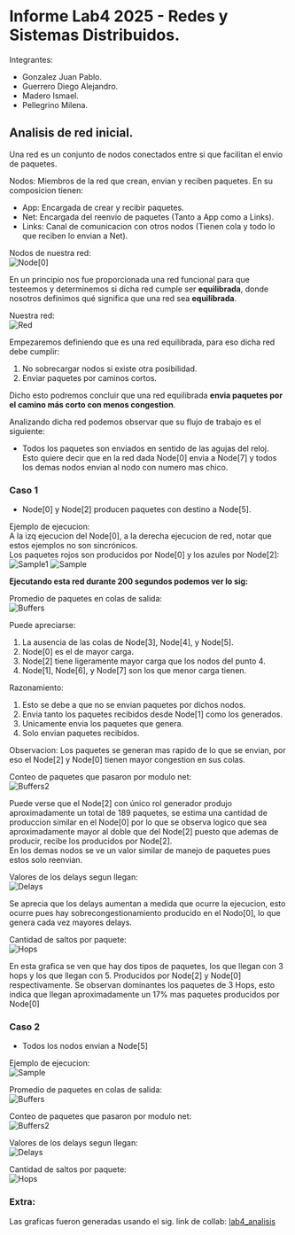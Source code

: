 # Informe Lab4 2025 - Redes y Sistemas Distribuidos.

Integrantes:
* Gonzalez Juan Pablo.
* Guerrero Diego Alejandro.
* Madero Ismael.
* Pellegrino Milena.

## Analisis de red inicial.

Una red es un conjunto de nodos conectados entre si que facilitan el envio de paquetes.

Nodos: Miembros de la red que crean, envian y reciben paquetes. En su composicion tienen:
- App: Encargada de crear y recibir paquetes.
- Net: Encargada del reenvio de paquetes (Tanto a App como a Links).
- Links: Canal de comunicacion con otros nodos (Tienen cola y todo lo que reciben lo envian a Net).

Nodos de nuestra red:<br>
![Node[0]](img/Node.png)

En un principio nos fue proporcionada una red funcional para que testeemos y determinemos si dicha red cumple ser **equilibrada**, donde nosotros definimos qué significa que una red sea **equilibrada**.

Nuestra red:<br>
![Red](img/Red.png)

Empezaremos definiendo que es una red equilibrada, para eso dicha red debe cumplir:

1. No sobrecargar nodos si existe otra posibilidad.
2. Enviar paquetes por caminos cortos.

Dicho esto podremos concluir que una red equilibrada **envia paquetes por el camino más corto con menos congestion**.

Analizando dicha red podemos observar que su flujo  de trabajo es el siguiente:

- Todos los paquetes son enviados en sentido de las agujas del reloj.<br>
Esto quiere decir que en la red dada Node[0] envia a Node[7] y todos los demas nodos envian al nodo con numero mas chico.

### Caso 1 
- Node[0] y Node[2] producen paquetes con destino a Node[5].

Ejemplo de ejecucion:<br>A la izq ejecucion del Node[0], a la derecha ejecucion de red, notar que estos ejemplos no son sincrónicos.<br>Los paquetes rojos son producidos por Node[0] y los azules por Node[2]:<br>
![Sample1](img/Sample1.gif) ![Sample](img/Case1Sample.gif)

**Ejecutando esta red durante 200 segundos podemos ver lo sig:**

Promedio de paquetes en colas de salida:<br>
![Buffers](img/Case1Buffers.png)

Puede apreciarse: 
1. La ausencia de las colas de Node[3], Node[4], y Node[5].
2. Node[0] es el de mayor carga.
3. Node[2] tiene ligeramente mayor carga que los nodos del punto 4.
4. Node[1], Node[6], y Node[7] son los que menor carga tienen.

Razonamiento:
1. Esto se debe a que no se envian paquetes por dichos nodos.
2. Envia tanto los paquetes recibidos desde Node[1] como los generados.
3. Unicamente envia los paquetes que genera.
4. Solo envian paquetes recibidos.

Observacion:
Los paquetes se generan mas rapido de lo que se envian, por eso el Node[2] y Node[0] tienen mayor congestion en sus colas.

Conteo de paquetes que pasaron por modulo net:<br>
![Buffers2](img/Case1Buffers2.png)

Puede verse que el Node[2] con único rol generador produjo aproximadamente un total de 189 paquetes, se estima una cantidad de produccion similar en el Node[0] por lo que se observa logico que sea aproximadamente mayor al doble que del Node[2] puesto que ademas de producir, recibe los producidos por Node[2].<br>
En los demas nodos se ve un valor similar de manejo de paquetes pues estos solo reenvian.

Valores de los delays segun llegan:<br>
![Delays](img/Case1Delays.png)

Se aprecia que los delays aumentan a medida que ocurre la ejecucion, esto ocurre pues hay sobrecongestionamiento producido en el Nodo[0], lo que genera cada vez mayores delays.

Cantidad de saltos por paquete:<br>
![Hops](img/Case1Hops.png)

En esta grafica se ven que hay dos tipos de paquetes, los que llegan con 3 hops y los que llegan con 5. Producidos por Node[2] y Node[0] respectivamente. Se observan dominantes los paquetes de 3 Hops, esto indica que llegan aproximadamente un 17% mas paquetes producidos por Node[0]

### Caso 2
- Todos los nodos envian a Node[5]

Ejemplo de ejecucion:<br>
![Sample](img/Case2Sample.gif)

Promedio de paquetes en colas de salida:<br>
![Buffers](img/Case2Buffer.png)

Conteo de paquetes que pasaron por modulo net:<br>
![Buffers2](img/Case2Buffers2.png)

Valores de los delays segun llegan:<br>
![Delays](img/Case2Delays.png)

Cantidad de saltos por paquete:<br>
![Hops](img/Case2Hops.png)

### Extra:
Las graficas fueron generadas usando el sig. link de collab: [lab4_analisis](https://colab.research.google.com/drive/1AdbyTvdN3MwR7wmiGdik1NOO2emff0Gs?usp=sharing)